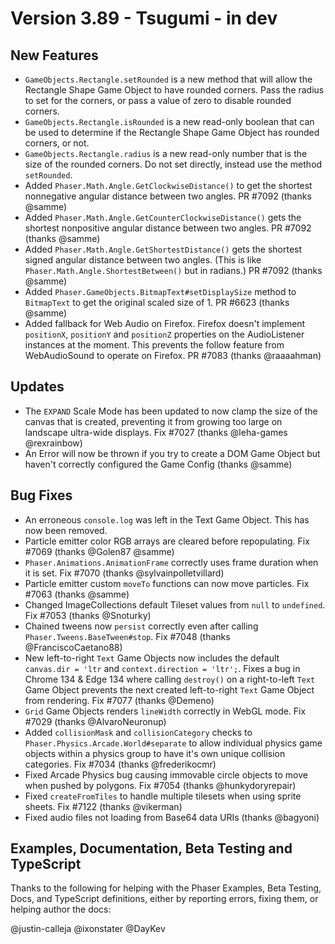 # Version 3.89 - Tsugumi - in dev

## New Features

* `GameObjects.Rectangle.setRounded` is a new method that will allow the Rectangle Shape Game Object to have rounded corners. Pass the radius to set for the corners, or pass a value of zero to disable rounded corners.
* `GameObjects.Rectangle.isRounded` is a new read-only boolean that can be used to determine if the Rectangle Shape Game Object has rounded corners, or not.
* `GameObjects.Rectangle.radius` is a new read-only number that is the size of the rounded corners. Do not set directly, instead use the method `setRounded`.
* Added `Phaser.Math.Angle.GetClockwiseDistance()` to get the shortest nonnegative angular distance between two angles. PR #7092 (thanks @samme)
* Added `Phaser.Math.Angle.GetCounterClockwiseDistance()` gets the shortest nonpositive angular distance between two angles. PR #7092 (thanks @samme)
* Added `Phaser.Math.Angle.GetShortestDistance()` gets the shortest signed angular distance between two angles. (This is like `Phaser.Math.Angle.ShortestBetween()` but in radians.) PR #7092 (thanks @samme)
* Added `Phaser.GameObjects.BitmapText#setDisplaySize` method to `BitmapText` to get the original scaled size of 1. PR #6623 (thanks @samme)
* Added fallback for Web Audio on Firefox. Firefox doesn't implement `positionX`, `positionY` and `positionZ` properties on the AudioListener instances at the moment. This prevents the follow feature from WebAudioSound to operate on Firefox. PR #7083 (thanks @raaaahman)

## Updates

* The `EXPAND` Scale Mode has been updated to now clamp the size of the canvas that is created, preventing it from growing too large on landscape ultra-wide displays. Fix #7027 (thanks @leha-games @rexrainbow)
* An Error will now be thrown if you try to create a DOM Game Object but haven't correctly configured the Game Config (thanks @samme)

## Bug Fixes

* An erroneous `console.log` was left in the Text Game Object. This has now been removed.
* Particle emitter color RGB arrays are cleared before repopulating. Fix #7069 (thanks @Golen87 @samme)
* `Phaser.Animations.AnimationFrame` correctly uses frame duration when it is set. Fix #7070 (thanks @sylvainpolletvillard)
* Particle emitter custom `moveTo` functions can now move particles. Fix #7063 (thanks @samme)
* Changed ImageCollections default Tileset values from `null` to `undefined`. Fix #7053 (thanks @Snoturky)
* Chained tweens now `persist` correctly even after calling `Phaser.Tweens.BaseTween#stop`. Fix #7048 (thanks @FranciscoCaetano88)
* New left-to-right `Text` Game Objects now includes the default `canvas.dir = 'ltr` and `context.direction = 'ltr';`. Fixes a bug in Chrome 134 & Edge 134 where calling `destroy()` on a right-to-left `Text` Game Object prevents the next created left-to-right `Text` Game Object from rendering. Fix #7077 (thanks @Demeno)
* `Grid` Game Objects renders `lineWidth` correctly in WebGL mode. Fix #7029 (thanks @AlvaroNeuronup)
* Added `collisionMask` and `collisionCategory` checks to `Phaser.Physics.Arcade.World#separate` to allow individual physics game objects within a physics group to have it's own unique collision categories. Fix #7034 (thanks @frederikocmr)
* Fixed Arcade Physics bug causing immovable circle objects to move when pushed by polygons. Fix #7054 (thanks @hunkydoryrepair)
* Fixed `createFromTiles` to handle multiple tilesets when using sprite sheets. Fix #7122 (thanks @vikerman)
* Fixed audio files not loading from Base64 data URIs (thanks @bagyoni)

## Examples, Documentation, Beta Testing and TypeScript

Thanks to the following for helping with the Phaser Examples, Beta Testing, Docs, and TypeScript definitions, either by reporting errors, fixing them, or helping author the docs:

@justin-calleja
@ixonstater
@DayKev
